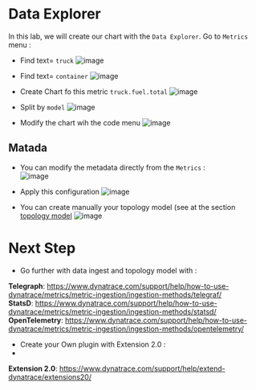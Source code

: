 # Data Explorer

In this lab, we will create our chart with the `Data Explorer`. Go to `Metrics` menu :  

- Find text= `truck` 
![image](https://user-images.githubusercontent.com/40337213/120179671-2b311d80-c20b-11eb-965d-57a9a590bd40.png)

- Find text= `container`
![image](https://user-images.githubusercontent.com/40337213/120179736-3d12c080-c20b-11eb-9a6d-38e342b31693.png)

- Create Chart fo this metric `truck.fuel.total`
![image](https://user-images.githubusercontent.com/40337213/120180131-b27e9100-c20b-11eb-9b62-8f9742807d54.png)

- Split by `model`
![image](https://user-images.githubusercontent.com/40337213/120180585-3b95c800-c20c-11eb-96df-4f8a1947b01b.png)

- Modify the chart wih the code menu 
![image](https://user-images.githubusercontent.com/40337213/120180868-97605100-c20c-11eb-9e96-0eec25bbc12e.png)

## Matada

- You can modify the metadata directly from the `Metrics`  :  
![image](https://user-images.githubusercontent.com/40337213/121270332-c9834a00-c8c1-11eb-823e-7abe97f15a22.png)

- Apply this configuration
![image](https://user-images.githubusercontent.com/40337213/121270469-18c97a80-c8c2-11eb-8ce2-e09c31196e4b.png)

- You can create manually your topology model (see at the section [topology model](/topology-model)
![image](https://user-images.githubusercontent.com/40337213/121270696-78c02100-c8c2-11eb-9da3-63f6e19a6ea5.png)

# Next Step

- Go further with data ingest and topology model with : 

**Telegraph**: https://www.dynatrace.com/support/help/how-to-use-dynatrace/metrics/metric-ingestion/ingestion-methods/telegraf/  
**StatsD**: https://www.dynatrace.com/support/help/how-to-use-dynatrace/metrics/metric-ingestion/ingestion-methods/statsd/  
**OpenTelemetry**: https://www.dynatrace.com/support/help/how-to-use-dynatrace/metrics/metric-ingestion/ingestion-methods/opentelemetry/  

- Create your Own plugin with Extension 2.0 :   
- 
**Extension 2.0**: https://www.dynatrace.com/support/help/extend-dynatrace/extensions20/  
